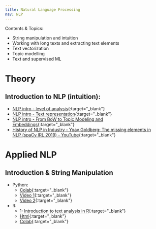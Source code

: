 ```yaml
---
title: Natural Language Processing
nav: NLP
---
```


Contents & Topics: 

* String manipulation and intuition
* Working with long texts and extracting text elements
* Text vectorization
* Topic modelling
* Text and supervised ML

# Theory 

## Introduction to NLP (intuition): 

* [NLP intro - level of analysis](https://www.loom.com/share/289e4e0e91c24e759ae84a11cb06f78c?sharedAppSource=personal_library){:target="_blank"}
* [NLP intro - Text representation](https://www.loom.com/share/d97ba6e1e1a344899c83616b290cd888?sharedAppSource=personal_library){:target="_blank"}
* [NLP intro - From BoW to Topic Modeling and Embeddings](https://www.loom.com/share/2a7b0791c906457cab0c57e0618dc68b?sharedAppSource=personal_library){:target="_blank"}
* [History of NLP in Industry - Yoav Goldberg: The missing elements in NLP (spaCy IRL 2019) - YouTube](https://youtu.be/e12danHhlic){:target="_blank"}


# Applied NLP

## Introduction & String Manipulation

* Python: 
   * [Colab](https://colab.research.google.com/github/SDS-AAU/SDS-master/blob/master/M2/notebooks/NLP_intro_py.ipynb){:target="_blank"}
   * [Video 1](https://www.loom.com/share/44d9ad8917fb4b9585110c507640ff3c?sharedAppSource=personal_library){:target="_blank"}
   * [Video 2](https://www.loom.com/share/109433b5063d445aa2dd1b19d263afee?sharedAppSource=personal_library){:target="_blank"}
* R: 
   * [1: Introduction to text analysis in R](https://www.loom.com/share/5648ecba2c26429aaebcda7ba8ffb83a?from_recorder=1){:target="_blank"} 
   * [Html](https://sds-aau.github.io/SDS-master/M2/notebooks/NLP_intro_R.nb.html){:target="_blank"} 
   * [Colab](https://colab.research.google.com/github/SDS-AAU/SDS-master/blob/master/M2/notebooks/NLP_intro_R.ipynb){:target="_blank"}
   
